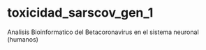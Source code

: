 # toxicidad_sarscov_gen_1
Analisis Bioinformatico del Betacoronavirus en el sistema neuronal (humanos)
